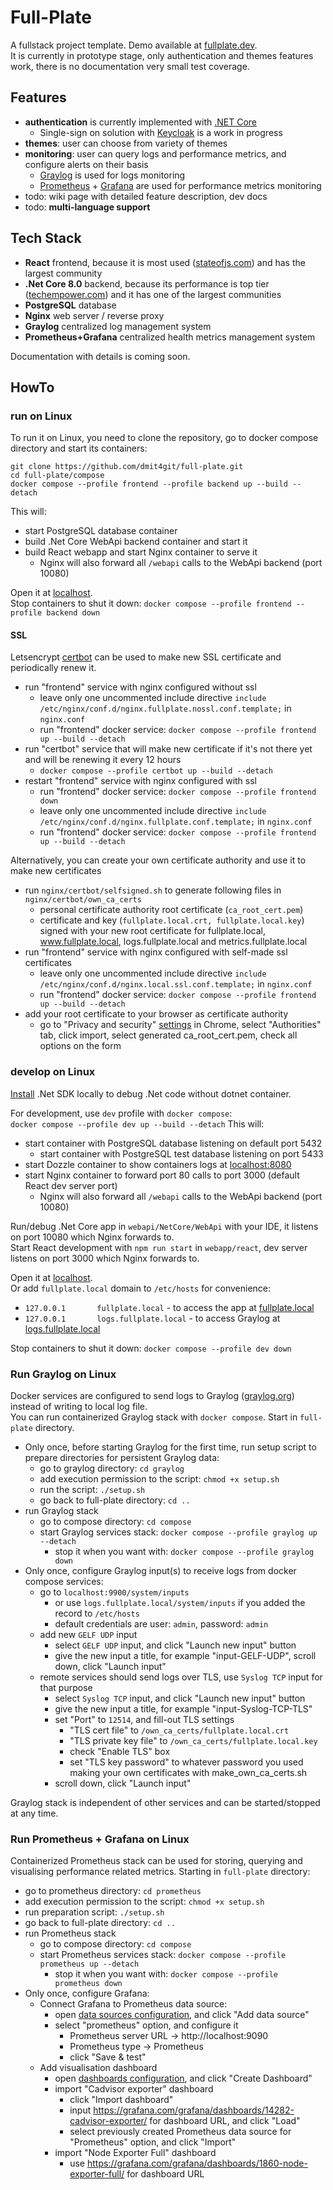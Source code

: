# Full-Plate
A fullstack project template. 
Demo available at [fullplate.dev](https://fullplate.dev).  
It is currently in prototype stage, only authentication and themes features work, there is no documentation very small test coverage.

## Features
* **authentication** is currently implemented with [.NET Core](https://learn.microsoft.com/en-us/aspnet/core/security/authentication/?view=aspnetcore-8.0)  
    * Single-sign on solution with [Keycloak](https://www.keycloak.org/) is a work in progress
* **themes**: user can choose from variety of themes
* **monitoring**: user can query logs and performance metrics, and configure alerts on their basis
    * [Graylog](https://graylog.org/) is used for logs monitoring
    * [Prometheus](https://prometheus.io/) + [Grafana](https://grafana.com/) are used for performance metrics monitoring
* todo: wiki page with detailed feature description, dev docs
* todo: **multi-language support**

## Tech Stack
 * **React** frontend, because it is most used ([stateofjs.com](https://2022.stateofjs.com/en-US/libraries/front-end-frameworks/)) and has the largest community 
 * **.Net Core 8.0** backend, because its performance is top tier ([techempower.com](https://www.techempower.com/benchmarks/#section=data-r21)) and it has one of the largest communities
 * **PostgreSQL** database 
 * **Nginx** web server / reverse proxy
 * **Graylog** centralized log management system
 * **Prometheus+Grafana** centralized health metrics management system

Documentation with details is coming soon.

## HowTo
### run on Linux
To run it on Linux, you need to clone the repository, go to docker compose directory and start its containers:
```
git clone https://github.com/dmit4git/full-plate.git
cd full-plate/compose
docker compose --profile frontend --profile backend up --build --detach
```
This will:
 * start PostgreSQL database container
 * build .Net Core WebApi backend container and start it
 * build React webapp and start Nginx container to serve it
   * Nginx will also forward all `/webapi` calls to the WebApi backend (port 10080)
 
Open it at [localhost](http://localhost).  
Stop containers to shut it down: `docker compose --profile frontend --profile backend down`

#### SSL
Letsencrypt [certbot](https://certbot.eff.org/) can be used to make new SSL certificate and periodically renew it.
  * run "frontend" service with nginx configured without ssl 
    * leave only one uncommented include directive `include /etc/nginx/conf.d/nginx.fullplate.nossl.conf.template;` in `nginx.conf`
    * run "frontend" docker service: `docker compose --profile frontend up --build --detach`
  * run "certbot" service that will make new certificate if it's not there yet and will be renewing it every 12 hours
    * `docker compose --profile certbot up --build --detach`
  * restart "frontend" service with nginx configured with ssl
    * run "frontend" docker service: `docker compose --profile frontend down`
    * leave only one uncommented include directive `include /etc/nginx/conf.d/nginx.fullplate.conf.template;` in `nginx.conf`
    * run "frontend" docker service: `docker compose --profile frontend up --build --detach` 

Alternatively, you can create your own certificate authority and use it to make new certificates
  * run `nginx/certbot/selfsigned.sh` to generate following files in `nginx/certbot/own_ca_certs`
    * personal certificate authority root certificate (`ca_root_cert.pem`)
    * certificate and key (`fullplate.local.crt, fullplate.local.key`) signed with your new root certificate for fullplate.local, www.fullplate.local, logs.fullplate.local and metrics.fullplate.local
  * run "frontend" service with nginx configured with self-made ssl certificates
    * leave only one uncommented include directive `include /etc/nginx/conf.d/nginx.local.ssl.conf.template;` in `nginx.conf`
    * run "frontend" docker service: `docker compose --profile frontend up --build --detach`
  * add your root certificate to your browser as certificate authority
    * go to "Privacy and security" [settings](chrome://settings/certificates) in Chrome, select "Authorities" tab, click import, select generated ca_root_cert.pem, check all options on the form

### develop on Linux
[Install](https://learn.microsoft.com/en-us/dotnet/core/install/linux) .Net SDK locally to debug .Net code without dotnet container.

For development, use `dev` profile with `docker compose`:  
`docker compose --profile dev up --build --detach`
This will:
* start container with PostgreSQL database listening on default port 5432
  * start container with PostgreSQL test database listening on port 5433
* start Dozzle container to show containers logs at [localhost:8080](http://localhost:8080)
* start Nginx container to forward port 80 calls to port 3000 (default React dev server port)  
   * Nginx will also forward all `/webapi` calls to the WebApi backend (port 10080)

Run/debug .Net Core app in `webapi/NetCore/WebApi` with your IDE, it listens on port 10080 which Nginx forwards to.  
Start React development with `npm run start` in `webapp/react`, dev server listens on port 3000 which Nginx forwards to.  

Open it at [localhost](http://localhost).  
Or add `fullplate.local` domain to `/etc/hosts` for convenience:
 * `127.0.0.1       fullplate.local` - to access the app at [fullplate.local](http://fullplate.local)
 * `127.0.0.1       logs.fullplate.local` - to access Graylog at [logs.fullplate.local](http://logs.fullplate.local)

Stop containers to shut it down: `docker compose --profile dev down`

### Run Graylog on Linux
Docker services are configured to send logs to Graylog ([graylog.org](https://go2docs.graylog.org/5-0/what_is_graylog/what_is_graylog.htm)) instead of writing to local log file.  
You can run containerized Graylog stack with `docker compose`. Start in `full-plate` directory.
 * Only once, before starting Graylog for the first time, run setup script to prepare directories for persistent Graylog data:
   * go to graylog directory: `cd graylog`
   * add execution permission to the script: `chmod +x setup.sh`
   * run the script: `./setup.sh`
   * go back to full-plate directory: `cd ..`
 * run Graylog stack
   * go to compose directory: `cd compose`
   * start Graylog services stack: `docker compose --profile graylog up --detach`
     * stop it when you want with: `docker compose --profile graylog down`
 * Only once, configure Graylog input(s) to receive logs from docker compose services:
   * go to `localhost:9900/system/inputs`
     * or use `logs.fullplate.local/system/inputs` if you added the record to `/etc/hosts`
     * default credentials are user: `admin`, password: `admin`
   * add new `GELF UDP` input
     * select `GELF UDP` input, and click "Launch new input" button
     * give the new input a title, for example "input-GELF-UDP", scroll down, click "Launch input"
   * remote services should send logs over TLS, use `Syslog TCP` input for that purpose
     * select `Syslog TCP` input, and click "Launch new input" button
     * give the new input a title, for example "input-Syslog-TCP-TLS"
     * set "Port" to `12514`, and fill-out TLS settings
       * "TLS cert file" to `/own_ca_certs/fullplate.local.crt`
       * "TLS private key file" to `/own_ca_certs/fullplate.local.key`
       * check "Enable TLS" box
       * set "TLS key password" to whatever password you used making your own certificates with make_own_ca_certs.sh
     * scroll down, click "Launch input"

Graylog stack is independent of other services and can be started/stopped at any time.  

### Run Prometheus + Grafana on Linux
Containerized Prometheus stack can be used for storing, querying and visualising performance related metrics.
Starting in `full-plate` directory:
 * go to prometheus directory: `cd prometheus`
 * add execution permission to the script: `chmod +x setup.sh`
 * run preparation script: `./setup.sh`
 * go back to full-plate directory: `cd ..`
 * run Prometheus stack
   * go to compose directory: `cd compose`
   * start Prometheus services stack: `docker compose --profile prometheus up --detach`
       * stop it when you want with: `docker compose --profile prometheus down`
 * Only once, configure Grafana:
   * Connect Grafana to Prometheus data source:
     * open [data sources configuration](http://localhost:23000/connections/datasources), and click "Add data source"
     * select "prometheus" option, and configure it
       * Prometheus server URL -> http://localhost:9090
       * Prometheus type -> Prometheus
       * click "Save & test"
   * Add visualisation dashboard
     * open [dashboards configuration](http://localhost:23000/connections/datasources), and click "Create Dashboard"
     * import "Cadvisor exporter" dashboard
       * click "Import dashboard"
       * input https://grafana.com/grafana/dashboards/14282-cadvisor-exporter/ for dashboard URL, and click "Load"
       * select previously created Prometheus data source for "Prometheus" option, and click "Import"
     * import "Node Exporter Full" dashboard
       * use https://grafana.com/grafana/dashboards/1860-node-exporter-full/ for dashboard URL
